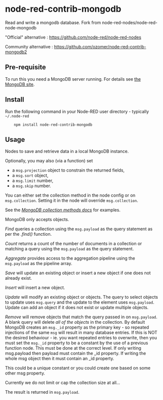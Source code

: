 # node-red-contrib-mongodb

Read and write a mongodb database. Fork from node-red-nodes/node-red-node-mongodb

"Official" alternative : https://github.com/node-red/node-red-nodes

Community alternative : https://github.com/ozomer/node-red-contrib-mongodb2


Pre-requisite
-------------

To run this you need a MongoDB server running. For details see
<a href="https://www.mongodb.org/" target="_new">the MongoDB site</a>.

Install
-------

Run the following command in your Node-RED user directory - typically `~/.node-red`

        npm install node-red-contrib-mongodb

Usage
-----

Nodes to save and retrieve data in a local MongoDB instance.

Optionally, you may also (via a function) set

- a `msg.projection` object to constrain the returned fields,
- a `msg.sort` object,
- a `msg.limit` number,
- a `msg.skip` number.

You can either set the collection method in the node config or on `msg.collection`.
Setting it in the node will override `msg.collection`.

See the <a href="http://docs.mongodb.org/manual/reference/method/db.collection.find/" target="new">*MongoDB collection methods docs*</a> for examples.

MongoDB only accepts objects.

*Find* queries a collection using the `msg.payload` as the query statement as
per the *.find()* function.

*Count* returns a count of the number of documents in a collection or matching a
query using the `msg.payload` as the query statement.

*Aggregate* provides access to the aggregation pipeline using the `msg.payload` as the pipeline array.

*Save* will update an existing object or insert a new object if one does not already exist.

*Insert* will insert a new object.

*Update* will modify an existing object or objects. The query to select objects
to update uses `msg.query` and the update to the element uses `msg.payload`.
Update can add an object if it does not exist or update multiple objects.

*Remove* will remove objects that match the query passed in on `msg.payload`.
A blank query will delete *all of the objects* in the collection.
By default MongoDB creates an `msg._id` property as the primary key - so
repeated injections of the same `msg` will result in many database entries.
If this is NOT the desired behaviour - ie. you want repeated entries to overwrite,
then you must set the `msg._id` property to be a constant by the use of a previous function node.
This must be done at the correct level. If only writing msg.payload then payload must contain the \_id property.
If writing the whole msg object then it must contain an \_id property.

This could be a unique constant or you could create one based on some other msg property.

Currently we do not limit or cap the collection size at all...

The result is returned in `msg.payload`.
